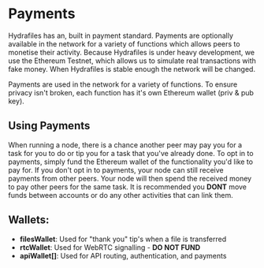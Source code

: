 # Payments

Hydrafiles has an, built in payment standard. Payments are optionally available in the network for a variety of functions which allows peers to monetise their activity. Because Hydrafiles is under heavy development, we use the Ethereum
Testnet, which allows us to simulate real transactions with fake money. When Hydrafiles is stable enough the network will be changed.

Payments are used in the network for a variety of functions. To ensure privacy isn't broken, each function has it's own Ethereum wallet (priv & pub key).

## Using Payments

When running a node, there is a chance another peer may pay you for a task for you to do or tip you for a task that you've already done. To opt in to payments, simply fund the Ethereum wallet of the functionality you'd like to pay for. If
you don't opt in to payments, your node can still receive payments from other peers. Your node will then spend the received money to pay other peers for the same task. It is recommended you **DONT** move funds between accounts or do any
other activities that can link them.

## Wallets:

- **filesWallet**: Used for "thank you" tip's when a file is transferred
- **rtcWallet**: Used for WebRTC signalling - **DO NOT FUND**
- **apiWallet[]**: Used for API routing, authentication, and payments
